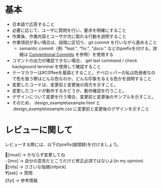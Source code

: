 ﻿# 基本
- 日本語で応答すること
- 必要に応じて、ユーザに質問を行い、要求を明確にすること
- 作業後、作業内容とユーザが次に取れる行動を説明すること
- 作業項目が多い場合は、段階に区切り、git commit を行いながら進めること
  - semantic commit（例: "feat:", "fix:", "docs:" などのprefixを付ける。詳細は [Conventional Commits](https://www.conventionalcommits.org/ja/v1.0.0/) を参照）を使用する
- コマンドの出力が確認できない場合、 get last command / check background terminal を使用して確認すること
- テーマカラーは#C0ffeeを基調とすること。デベロッパーの私は色弱者なので色を扱う際はどんな色なのか、どんな印象を与える色かを説明すること
- 変更したコードは、変更前と変更後の両方を示すこと。
- 変更したコードが動作するかどうか、動作確認を行うこと。
- デザインについて変更を行う場合、変更前と変更後のサンプルを示すこと。
 - そのため、.design_example\example.html と .design_example\example.css に変更前と変更後のデザインを示すこと
# レビューに関して
レビューする際には、以下のprefix(接頭辞)を付けましょう。
<!-- for GitHub Copilot review rule -->
🛑[must] → かならず変更してね  
💡[imo] → 自分の意見だとこうだけど修正必須ではないよ(in my opinion)  
📝[nits] → ささいな指摘(nitpick)  
❓[ask] → 質問  
ℹ️[fyi] → 参考情報
<!-- for GitHub Copilot review rule -->
